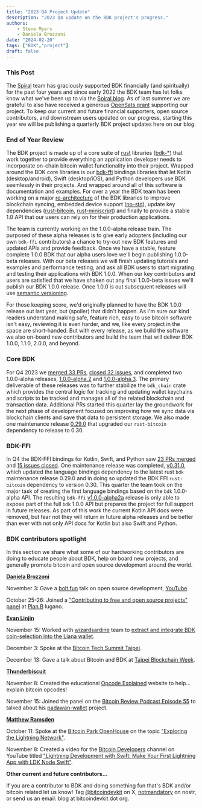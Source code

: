 ```yaml
---
title: "2023 Q4 Project Update"
description: "2023 Q4 update on the BDK project's progress."
authors:
    - Steve Myers
    - Daniela Brozzoni
date: "2024-02-20"
tags: ["BDK","project"]
draft: false
---
```


### This Post

The [Spiral](https://spiral.xyz) team has graciously supported BDK financially (and spiritually) for the past four years and since early 2022 the BDK team has let folks know what we've been up to via the [Spiral blog](https://spiral.xyz/blog/). As of last summer we are grateful to also have received a generous [OpenSats grant](https://opensats.org/blog/bitcoin-and-nostr-grants-august-2023) supporting our project. To keep our current and future financial supporters, open source contributors, and downstream users updated on our progress, starting this year we will be publishing a quarterly BDK project updates here on our blog.

### End of Year Review

The BDK project is made up of a core suite of [rust](https://www.rust-lang.org/) libraries ([bdk-*](https://github.com/bitcoindevkit/bdk?tab=readme-ov-file#architecture)) that work together to provide everything an application developer needs to incorporate on-chain bitcoin wallet functionality into their project. Wrapped around the BDK core libraries is our [bdk-ffi](https://github.com/bitcoindevkit/bdk-ffi) bindings libraries that let Kotlin (desktop/android), Swift (desktop/iOS), and Python developers use BDK seemlessly in their projects. And wrapped around all of this software is documentation and examples. For over a year the BDK team has been working on a major [re-architecture](https://bitcoindevkit.org/blog/tags/architecture/) of the BDK libraries to improve blockchain syncing, embedded device support ([no-std](https://docs.rust-embedded.org/book/intro/no-std.html)), update key dependencies ([rust-bitcoin](https://github.com/rust-bitcoin/rust-bitcoin), [rust-miniscript](https://github.com/rust-bitcoin/rust-miniscript)) and finally to provide a stable 1.0 API that our users can rely on for their production applications. 

The team is currently working on the 1.0.0-alpha release train. The purposed of these alpha releases is to give early adopters (including our own `bdk-ffi` contributors) a chance to try-out new BDK features and updated APIs and provide feedback. Once we have a stable, feature complete 1.0.0 BDK that our alpha users love we'll begin publishing 1.0.0-beta releases. With our beta releases we will finish updating tutorials and examples and performance testing, and ask all BDK users to start migrating and testing their applications with BDK 1.0.0. When our key contributors and users are satisfied that we have shaken out any final 1.0.0-beta issues we'll publish our BDK 1.0.0 release. Once 1.0.0 is out subsequent releases will use [semantic versioning](https://semver.org/). 

For those keeping score, we'd originally planned to have the BDK 1.0.0 release out last year, but (spoiler) that didn't happen. As I'm sure our kind readers understand making safe, feature rich, easy to use bitcoin software isn't easy, reviewing it is even harder, and we, like every project in the space are short-handed. But with every release, as we build the software we also on-board new contributors and build the team that will deliver BDK 1.0.0, 1.1.0, 2.0.0, and beyond.

### Core BDK

For Q4 2023 we [merged 33 PRs](https://github.com/bitcoindevkit/bdk/pulls?page=1&q=is%3Apr+merged%3A2023-10-01..2023-12-31), [closed 32 issues](https://github.com/bitcoindevkit/bdk/issues?q=is%3Aissue+closed%3A2023-10-01..2023-12-31), and completed two 1.0.0-alpha releases, [1.0.0-alpha.2](https://github.com/bitcoindevkit/bdk/releases/tag/v1.0.0-alpha.2) and [1.0.0-alpha.3](https://github.com/bitcoindevkit/bdk/releases/tag/v1.0.0-alpha.3). The primary deliverable of these releases was to further stabilize the `bdk_chain` crate which provides the central logic for tracking and updating wallet keychains and scripts to be tracked and manages all of the related blockchain and transaction data. Additional PRs started this quarter lay the groundwork for the next phase of development focused on improving how we sync data via blockchain clients and save that data to persistent storage. We also made one maintenance release [0.29.0](https://github.com/bitcoindevkit/bdk/releases/tag/v0.29.0) that upgraded our `rust-bitcoin` dependency to release to 0.30.

### BDK-FFI

In Q4 the BDK-FFI bindings for Kotlin, Swift, and Python saw [23 PRs merged](https://github.com/bitcoindevkit/bdk-ffi/pulls?page=1&q=is%3Apr+merged%3A2023-10-01..2023-12-31) and [15 issues closed](https://github.com/bitcoindevkit/bdk-ffi/issues?q=is%3Aissue+closed%3A2023-10-01..2023-12-31). One maintenance release was completed, [v0.31.0](https://github.com/bitcoindevkit/bdk-ffi/releases/tag/v0.31.0), which updated the language bindings dependency to the latest rust `bdk` maintenance release 0.29.0 and in doing so updated the BDK FFI `rust-bitcoin` dependency to version 0.30. This quarter the team took on the major task of creating the first language bindings based on the `bdk` 1.0.0-alpha API. The resulting `bdk-ffi` [v1.0.0-alpha2a](https://github.com/bitcoindevkit/bdk-ffi/releases/tag/v1.0.0-alpha.2a) release is only able to expose part of the full `bdk` 1.0.0 API but prepares the project for full support in future releases. As part of this work the current Kotlin API docs were removed, but fear not they will return in future alpha releases and be better than ever with not only API docs for Kotlin but also Swift and Python.

### BDK contributors spotlight

In this section we share what some of our hardworking contributors are doing to educate people about BDK, help on board new projects, and generally promote bitcoin and open source development around the world.

**[Daniela Brozzoni](https://github.com/danielabrozzoni/)**

November 3: Gave a [bolt.fun](https://bolt.fun) talk on open source development, [YouTube](https://www.youtube.com/watch?v=P75nCR1owws).

October 25-26: Joined a ["Contributing to free and open source projects" panel](https://planb.lugano.ch/contributing-to-free-and-open-source-projects/) at [Plan B](https://planb.lugano.ch/) lugano.

**[Evan Linjin](https://github.com/evanlinjin/)**

November 15: Worked with [wizardsardine](https://wizardsardine.com/) team to [extract and integrate BDK coin-selection into the Liana wallet](https://twitter.com/darosior/status/1724842410839093562).

December 3: Spoke at the [Bitcoin Tech Summit Taipei](https://twitter.com/TaiwanBitdevs/status/1726537941688967238).

December 13: Gave a talk about Bitcoin and BDK at [Taipei Blockchain Week](https://twitter.com/JCBA_org/status/1735100779172856170).

**[Thunderbiscuit](https://github.com/thunderbiscuit/)**

November 8: Created the educational [Opcode Explained](https://opcodeexplained.com/) website to help... explain bitcoin opcodes!

November 15: Joined the panel on the [Bitcoin Review Podcast Episode 55](https://bitcoin.review/podcast/episode-55/) to talked about his [padawan-wallet](https://github.com/thunderbiscuit/padawan-wallet) project.

**[Matthew Ramsden](https://github.com/reez/)**

October 11: Spoke at the [Bitcoin Park OpenHouse](https://www.meetup.com/bitcoinpark/events/291768716/) on the topic ["Exploring the Lightning Network"](https://podcasts.apple.com/us/podcast/open-house-exploring-the-lightning-network-ldk/id1646515985?i=1000631904227).

November 8: Created a video for the [Bitcoin Developers](https://www.youtube.com/@bitcoindevelopers) channel on YouTube titled ["Lightning Development with Swift: Make Your First Lightning App with LDK Node Swift"](https://www.youtube.com/watch?v=rcU3LU6iZCs).

**Other current and future contributors...**

If you are a contributor to BDK and doing something fun that's BDK and/or bitcoin related let us know! Tag [@bitcoindevkit](https://twitter.com/bitcoindevkit/) on X, [notmandatory](https://primal.net/profile/npub1ke470rdgnxg4gjs9cw3tv0dp690wl68f5xak5smflpsksedadd7qtf8jfm) on nostr, or send us an email: blog at bitcoindevkit dot org.